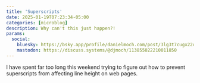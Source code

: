```yaml
---
title: 'Superscripts'
date: 2025-01-19T07:23:34-05:00
categories: [microblog]
description: Why can't this just happen?!
params:
  social:
    bluesky: https://bsky.app/profile/danielmoch.com/post/3lg3t7cugx22q
    mastodon: https://discuss.systems/@djmoch/113855022210011850
---
```

I have spent far too long this weekend trying to figure out how to
prevent superscripts from affecting line height on web pages.
